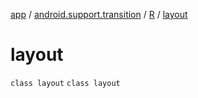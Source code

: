 [app](../../../index.md) / [android.support.transition](../../index.md) / [R](../index.md) / [layout](./index.md)

# layout

`class layout`
`class layout`